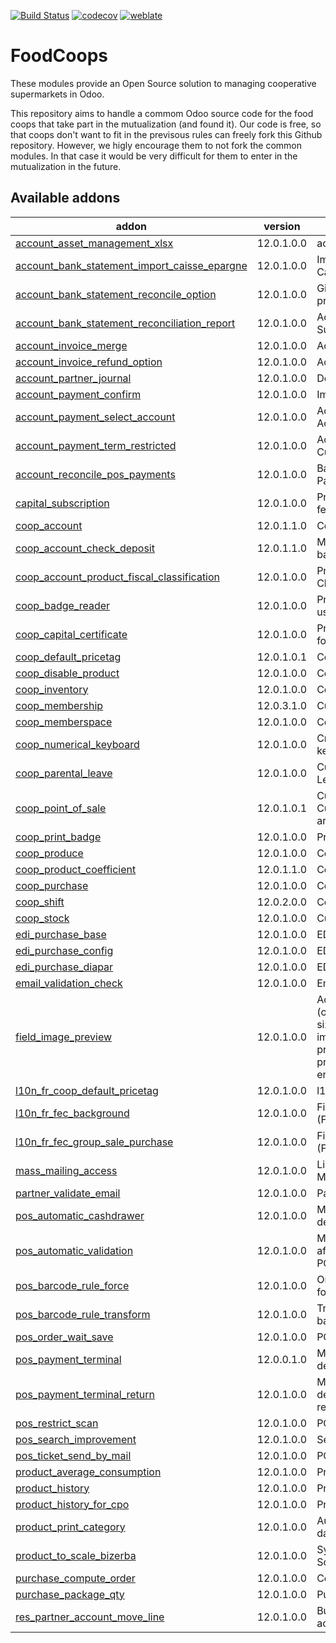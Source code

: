 [![Build Status](https://travis-ci.com/druidoo/FoodCoops.svg?branch=12.0)](https://travis-ci.com/druidoo/FoodCoops)
[![codecov](https://codecov.io/gh/druidoo/FoodCoops/branch/12.0/graph/badge.svg)](https://codecov.io/gh/druidoo/FoodCoops)
[![weblate](https://translate.druidoo.io/widgets/foodcoops-12-0/-/svg-badge.svg)](https://translate.druidoo.io/projects/foodcoops-12-0)

FoodCoops
=========

These modules provide an Open Source solution to managing cooperative supermarkets in Odoo.

This repository aims to handle a commom Odoo source code for the food coops that take part in the mutualization (and found it). Our code is free, so that coops don't want to fit in the previsous rules can freely fork this Github repository. However, we higly encourage them to not fork the common modules. In that case it would be very difficult for them to enter in the mutualization in the future.

<!-- prettier-ignore-start -->
[//]: # (addons)

Available addons
----------------
addon | version | summary
--- | --- | ---
[account_asset_management_xlsx](account_asset_management_xlsx/) | 12.0.1.0.0 | account_asset_management_xlsx
[account_bank_statement_import_caisse_epargne](account_bank_statement_import_caisse_epargne/) | 12.0.1.0.0 | Import CSV Bank Statement from Caisse d'Epargne
[account_bank_statement_reconcile_option](account_bank_statement_reconcile_option/) | 12.0.1.0.0 | Give options on the reconciliation propositions
[account_bank_statement_reconciliation_report](account_bank_statement_reconciliation_report/) | 12.0.1.0.0 | Account Bank Statement Summary
[account_invoice_merge](account_invoice_merge/) | 12.0.1.0.0 | Account Invoice Merge Wizard
[account_invoice_refund_option](account_invoice_refund_option/) | 12.0.1.0.0 | Account Invoice Refund Option
[account_partner_journal](account_partner_journal/) | 12.0.1.0.0 | Define default journal on partner
[account_payment_confirm](account_payment_confirm/) | 12.0.1.0.0 | Improve payment confirmation
[account_payment_select_account](account_payment_select_account/) | 12.0.1.0.0 | Account Payment - Select Account
[account_payment_term_restricted](account_payment_term_restricted/) | 12.0.1.0.0 | Account Payment Terms - Customer / Supplier Restrictions
[account_reconcile_pos_payments](account_reconcile_pos_payments/) | 12.0.1.0.0 | Bank Auto Reconcille POS Payments
[capital_subscription](capital_subscription/) | 12.0.1.0.0 | Provide extra accounting features for Capital Subscription
[coop_account](coop_account/) | 12.0.1.1.0 | Coop Account
[coop_account_check_deposit](coop_account_check_deposit/) | 12.0.1.1.0 | Manage deposit of checks to the bank
[coop_account_product_fiscal_classification](coop_account_product_fiscal_classification/) | 12.0.1.0.0 | Provide extra features for Fiscal Classification
[coop_badge_reader](coop_badge_reader/) | 12.0.1.0.0 | Provide light Ionic Apps to read user Badge
[coop_capital_certificate](coop_capital_certificate/) | 12.0.1.0.0 | Provide a Fiscal Certificate report for capital subscriptions
[coop_default_pricetag](coop_default_pricetag/) | 12.0.1.0.1 | Coop Default Price Tag
[coop_disable_product](coop_disable_product/) | 12.0.1.0.0 | Coop Limit Creation of Product
[coop_inventory](coop_inventory/) | 12.0.1.0.0 | Coop - Inventory
[coop_membership](coop_membership/) | 12.0.3.1.0 | Custom settings for membership
[coop_memberspace](coop_memberspace/) | 12.0.1.0.0 | Coop Memberspace
[coop_numerical_keyboard](coop_numerical_keyboard/) | 12.0.1.0.0 | Create a new POS numerical keyboard
[coop_parental_leave](coop_parental_leave/) | 12.0.1.0.0 | Custom settings for Parental Leave
[coop_point_of_sale](coop_point_of_sale/) | 12.0.1.0.1 | Customize Point of Sale Display Custom Barcode Rules for Coop article weight and price.
[coop_print_badge](coop_print_badge/) | 12.0.1.0.0 | Print partner's badge
[coop_produce](coop_produce/) | 12.0.1.0.0 | Coop Produce
[coop_product_coefficient](coop_product_coefficient/) | 12.0.1.1.0 | Coop Product Coefficients
[coop_purchase](coop_purchase/) | 12.0.1.0.0 | Coop Purchase
[coop_shift](coop_shift/) | 12.0.2.0.0 | Coop Shift
[coop_stock](coop_stock/) | 12.0.1.0.0 | Custom settings for stock
[edi_purchase_base](edi_purchase_base/) | 12.0.1.0.0 | EDI Purchase
[edi_purchase_config](edi_purchase_config/) | 12.0.1.0.0 | EDI Config
[edi_purchase_diapar](edi_purchase_diapar/) | 12.0.1.0.0 | EDI Purchase DIAPAR
[email_validation_check](email_validation_check/) | 12.0.1.0.0 | Email Validation Check
[field_image_preview](field_image_preview/) | 12.0.1.0.0 | Adds functional preview (open/popup) image in original size Enlarge image Enlarge images product images preview product images picture foto product photo product preview enlarge
[l10n_fr_coop_default_pricetag](l10n_fr_coop_default_pricetag/) | 12.0.1.0.0 | l10n fr Coop Default Price Tag
[l10n_fr_fec_background](l10n_fr_fec_background/) | 12.0.1.0.0 | Fichier d'Échange Informatisé (FEC) for France
[l10n_fr_fec_group_sale_purchase](l10n_fr_fec_group_sale_purchase/) | 12.0.1.0.0 | Fichier d'Échange Informatisé (FEC) for France
[mass_mailing_access](mass_mailing_access/) | 12.0.1.0.0 | Limit mass sending to new 'Mass Mailing Manager' group member
[partner_validate_email](partner_validate_email/) | 12.0.1.0.0 | Partner - Validate Email
[pos_automatic_cashdrawer](pos_automatic_cashdrawer/) | 12.0.1.0.0 | Manage Automatic Cashdrawer device from POS front end
[pos_automatic_validation](pos_automatic_validation/) | 12.0.1.0.0 | Manage Automatic Validation after complete payment in the POS front end
[pos_barcode_rule_force](pos_barcode_rule_force/) | 12.0.1.0.0 | On the product template, allow to force a specific rule
[pos_barcode_rule_transform](pos_barcode_rule_transform/) | 12.0.1.0.0 | Transforms the value read in the barcode with a JS expression
[pos_order_wait_save](pos_order_wait_save/) | 12.0.1.0.0 | POS Order Wait Save
[pos_payment_terminal](pos_payment_terminal/) | 12.0.0.1.0 | Manage Payment Terminal device from POS front end
[pos_payment_terminal_return](pos_payment_terminal_return/) | 12.0.1.0.0 | Manage Payment Terminal device from POS front end with return
[pos_restrict_scan](pos_restrict_scan/) | 12.0.1.0.0 | POS Restrict Scanning Product
[pos_search_improvement](pos_search_improvement/) | 12.0.1.0.0 | Search Exactly Products
[pos_ticket_send_by_mail](pos_ticket_send_by_mail/) | 12.0.1.0.0 | POS Receipt By Email
[product_average_consumption](product_average_consumption/) | 12.0.1.0.0 | Product - Average Consumption
[product_history](product_history/) | 12.0.1.0.0 | Product - History
[product_history_for_cpo](product_history_for_cpo/) | 12.0.1.0.0 | Product History for CPO
[product_print_category](product_print_category/) | 12.0.1.0.0 | Automate products print, when data has changed
[product_to_scale_bizerba](product_to_scale_bizerba/) | 12.0.1.0.0 | Synchronize Odoo database with Scales
[purchase_compute_order](purchase_compute_order/) | 12.0.1.0.0 | Computed Purchase Order
[purchase_package_qty](purchase_package_qty/) | 12.0.1.0.0 | Purchase - Package Quantity
[res_partner_account_move_line](res_partner_account_move_line/) | 12.0.1.0.0 | Button to access partner's account move lines

[//]: # (end addons)
<!-- prettier-ignore-end -->
